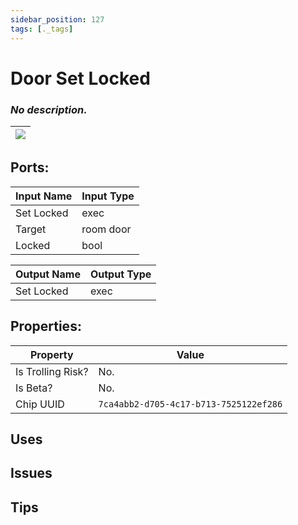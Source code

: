 ```yaml
---
sidebar_position: 127
tags: [._tags]
---
```


# Door Set Locked


### *No description.*

| ![](https://images-ext-2.discordapp.net/external/MPmIaQzlEPmgGWlgi-WxBBXt0Bjv_zWPkg1y1f_sy3s/https/www.recroomcircuits.com/image/circuit/absolute-value?width=206&height=108) |
|-----|

## Ports:

| Input Name | Input Type |
|-----------|-----------|
| Set Locked | exec |
| Target | room door |
| Locked | bool |

| Output Name | Output Type |
|-----------|-----------|
| Set Locked | exec |

## Properties:

| Property  | Value |
|-------------------|-----------|
| Is Trolling Risk? | No. |
| Is Beta? | No. |
| Chip UUID | `7ca4abb2-d705-4c17-b713-7525122ef286` |

## Uses

## Issues

## Tips
